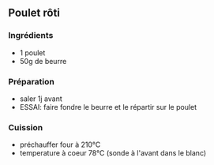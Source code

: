 ## Poulet rôti

### Ingrédients

- 1 poulet
- 50g de beurre

### Préparation

- saler 1j avant
- ESSAI: faire fondre le beurre et le répartir sur le poulet


### Cuission

- préchauffer four à 210°C
- temperature à coeur 78°C (sonde à l'avant dans le blanc)
